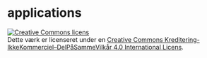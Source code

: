 # applications
<a rel="license" href="http://creativecommons.org/licenses/by-nc-sa/4.0/"><img alt="Creative Commons licens" style="border-width:0" src="https://i.creativecommons.org/l/by-nc-sa/4.0/88x31.png" /></a><br />Dette værk er licenseret under en <a rel="license" href="http://creativecommons.org/licenses/by-nc-sa/4.0/">Creative Commons Kreditering-IkkeKommerciel–DelPåSammeVilkår 4.0 International Licens</a>.
